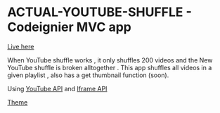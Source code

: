 # ACTUAL-YOUTUBE-SHUFFLE - Codeignier MVC app

[Live here](https://obamafuego.000webhostapp.com/shuffle/)

When YouTube shuffle works , it only shuffles 200 videos and the New YouTube shuffle is broken alltogether . 
This app shuffles all videos in a given playlist , also has a get thumbnail function (soon).

Using [YouTube API](https://developers.google.com/youtube/v3/) and [Iframe API](https://developers.google.com/youtube/iframe_api_reference)

[Theme](https://getmdl.io/templates/) 
